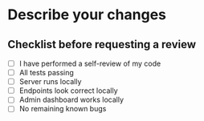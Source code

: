 # Describe your changes

## Checklist before requesting a review

- [ ] I have performed a self-review of my code
- [ ] All tests passing
- [ ] Server runs locally
- [ ] Endpoints look correct locally
- [ ] Admin dashboard works locally
- [ ] No remaining known bugs
